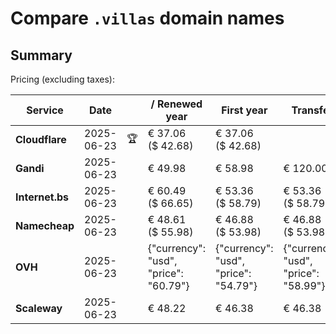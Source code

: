 # Compare `.villas` domain names

## Summary

Pricing (excluding taxes):

| Service | Date |  | / Renewed year | First year | Transfer | Restoration |
|--|--|--|--|--|--|--|
| **Cloudflare** | 2025-06-23 | 🏆 | € 37.06<br>($ 42.68) | € 37.06<br>($ 42.68) |  |  |
| **Gandi** | 2025-06-23 |  | € 49.98 | € 58.98 | € 120.00 | € 110.84 |
| **Internet.bs** | 2025-06-23 |  | € 60.49<br>($ 66.65) | € 53.36<br>($ 58.79) | € 53.36<br>($ 58.79) | € 303.05<br>($ 333.85) |
| **Namecheap** | 2025-06-23 |  | € 48.61<br>($ 55.98) | € 46.88<br>($ 53.98) | € 46.88<br>($ 53.98) |  |
| **OVH** | 2025-06-23 |  | {"currency": "usd", "price": "60.79"} | {"currency": "usd", "price": "54.79"} | {"currency": "usd", "price": "58.99"} |  |
| **Scaleway** | 2025-06-23 |  | € 48.22 | € 46.38 | € 46.38 | € 51.74 |

